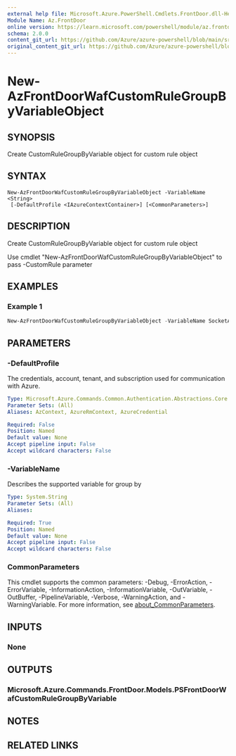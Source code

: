 ```yaml
---
external help file: Microsoft.Azure.PowerShell.Cmdlets.FrontDoor.dll-Help.xml
Module Name: Az.FrontDoor
online version: https://learn.microsoft.com/powershell/module/az.frontdoor/new-azfrontdoorwafcustomrulegroupbyvariableobject
schema: 2.0.0
content_git_url: https://github.com/Azure/azure-powershell/blob/main/src/FrontDoor/FrontDoor/help/New-AzFrontDoorWafCustomRuleGroupByVariableObject.md
original_content_git_url: https://github.com/Azure/azure-powershell/blob/main/src/FrontDoor/FrontDoor/help/New-AzFrontDoorWafCustomRuleGroupByVariableObject.md
---
```


# New-AzFrontDoorWafCustomRuleGroupByVariableObject

## SYNOPSIS
Create CustomRuleGroupByVariable object for custom rule object

## SYNTAX

```
New-AzFrontDoorWafCustomRuleGroupByVariableObject -VariableName <String>
 [-DefaultProfile <IAzureContextContainer>] [<CommonParameters>]
```

## DESCRIPTION
Create CustomRuleGroupByVariable object for custom rule object

Use cmdlet "New-AzFrontDoorWafCustomRuleGroupByVariableObject" to pass -CustomRule parameter

## EXAMPLES

### Example 1
```powershell
New-AzFrontDoorWafCustomRuleGroupByVariableObject -VariableName SocketAddr
```

## PARAMETERS

### -DefaultProfile
The credentials, account, tenant, and subscription used for communication with Azure.

```yaml
Type: Microsoft.Azure.Commands.Common.Authentication.Abstractions.Core.IAzureContextContainer
Parameter Sets: (All)
Aliases: AzContext, AzureRmContext, AzureCredential

Required: False
Position: Named
Default value: None
Accept pipeline input: False
Accept wildcard characters: False
```

### -VariableName
Describes the supported variable for group by

```yaml
Type: System.String
Parameter Sets: (All)
Aliases:

Required: True
Position: Named
Default value: None
Accept pipeline input: False
Accept wildcard characters: False
```

### CommonParameters
This cmdlet supports the common parameters: -Debug, -ErrorAction, -ErrorVariable, -InformationAction, -InformationVariable, -OutVariable, -OutBuffer, -PipelineVariable, -Verbose, -WarningAction, and -WarningVariable. For more information, see [about_CommonParameters](http://go.microsoft.com/fwlink/?LinkID=113216).

## INPUTS

### None

## OUTPUTS

### Microsoft.Azure.Commands.FrontDoor.Models.PSFrontDoorWafCustomRuleGroupByVariable

## NOTES

## RELATED LINKS
